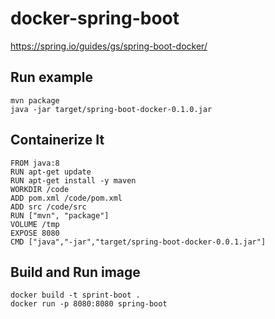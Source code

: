 # docker-spring-boot
https://spring.io/guides/gs/spring-boot-docker/

## Run example
```
mvn package
java -jar target/spring-boot-docker-0.1.0.jar
```

## Containerize It
```
FROM java:8
RUN apt-get update
RUN apt-get install -y maven
WORKDIR /code
ADD pom.xml /code/pom.xml
ADD src /code/src
RUN ["mvn", "package"]
VOLUME /tmp
EXPOSE 8080
CMD ["java","-jar","target/spring-boot-docker-0.0.1.jar"]
```

## Build and Run image
```
docker build -t sprint-boot .
docker run -p 8080:8080 spring-boot
```